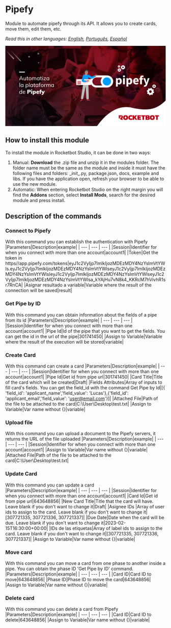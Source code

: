 # Pipefy
  
Module to automate pipefy through its API. It allows you to create cards, move them, edit them, etc.  

*Read this in other languages: [English](Manual_Pipefy.md), [Português](Manual_Pipefy.pr.md), [Español](Manual_Pipefy.es.md)*
  
![banner](imgs/Banner_Pipefy.png)
## How to install this module
  
To install the module in Rocketbot Studio, it can be done in two ways:
1. Manual: __Download__ the .zip file and unzip it in the modules folder. The folder name must be the same as the module and inside it must have the following files and folders: \__init__.py, package.json, docs, example and libs. If you have the application open, refresh your browser to be able to use the new module.
2. Automatic: When entering Rocketbot Studio on the right margin you will find the **Addons** section, select **Install Mods**, search for the desired module and press install.  


## Description of the commands

### Connect to Pipefy
  
With this command you can establish the authentication with Pipefy
|Parameters|Description|example|
| --- | --- | --- |
|Session|Identifier for when you connect with more than one account|account1|
|Token|Get the token in https//app.pipefy.com/tokens|eyJ1c2VyIjp7ImlkIjozMDEzMDY4NzYsImVtYWls.eyJ1c2VyIjp7ImlkIjozMDEzMDY4NzYsImVtYWlseyJ1c2VyIjp7ImlkIjozMDEzMDY4NzYsImVtYWlsIeyJ1c2VyIjp7ImlkIjozMDEzMDY4NzYsImVtYWlseyJ1c2VyIjp7ImlkIjozMDEzMDY4NzYsImVtYWlsa_kYAjHu7vN8k4_KKRcM7hVivhR1sr7RnCA|
|Asignar resultado a variable|Variable where the result of the connection will be saved|result|

### Get Pipe by ID
  
With this command you can obtain information about the fields of a pipe from its id
|Parameters|Description|example|
| --- | --- | --- |
|Session|Identifier for when you connect with more than one account|account1|
|Pipe Id|Id of the pipe that you want to get the fields. You can get the id in the url of the pipe|301741450|
|Assign to Variable|Variable where the result of the execution will be stored|variable|

### Create Card
  
With this command can create a card
|Parameters|Description|example|
| --- | --- | --- |
|Session|Identifier for when you connect with more than one account|account1|
|Pipe Id|Get id from pipe url|301741450|
|Card Title|Title of the card which will be created|Draft|
|Fields Attributes|Array of inputs to fill card's fields. You can get the field_id with the command Get Pipe by Id|[{ 'field_id': 'applicant_name','field_value': 'Lucas'},{'field_id': 'applicant_email','field_value': 'user@email.com'}]|
|Attached File|Path of the file to be attached to the card|C:\User\Desktop\test.txt|
|Assign to Variable|Var name without {}|variable|

### Upload file
  
With this command you can upload a document to the Pipefy servers, it returns the URL of the file uploaded
|Parameters|Description|example|
| --- | --- | --- |
|Session|Identifier for when you connect with more than one account|account1|
|Assign to Variable|Var name without {}|variable|
|Attached File|Path of the file to be attached to the card|C:\User\Desktop\test.txt|

### Update Card
  
With this command you can update a card
|Parameters|Description|example|
| --- | --- | --- |
|Session|Identifier for when you connect with more than one account|account1|
|Card Id|Get id from pipe url|643648856|
|New Card Title|Title that the card will have. Leave blank if you don't want to change it|Draft|
|Asignee IDs |Array of user ids to assign to the card. Leave blank if you don't want to change it|[307721335, 307721336, 307721337]|
|Due Date|Date when the card will be due. Leave blank if you don't want to change it|2023-02-15T16:30:00+00:00|
|IDs de las etiquetas|Array of label ids to assign to the card. Leave blank if you don't want to change it|[307721335, 307721336, 307721337]|
|Assign to Variable|Var name without {}|variable|

### Move card
  
With this command you can move a card from one phase to another inside a pipe. You can obtain the phase ID 'Get Pipe by ID' command.
|Parameters|Description|example|
| --- | --- | --- |
|Card ID|Card ID to move|643648856|
|Phase ID|Phase ID to move the card|643648856|
|Assign to Variable|Var name without {}|variable|

### Delete card
  
With this command you can delete a card from Pipefy
|Parameters|Description|example|
| --- | --- | --- |
|Card ID|Card ID to delete|643648856|
|Assign to Variable|Var name without {}|variable|
